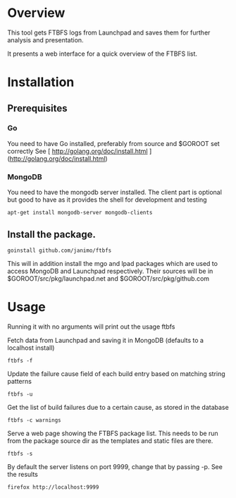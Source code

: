 # Overview

This tool gets FTBFS logs from Launchpad and saves them for further analysis
and presentation.

It presents a web interface for a quick overview of the FTBFS list.

# Installation

## Prerequisites


### Go
You need to have Go installed, preferably from source and $GOROOT set correctly
See [ http://golang.org/doc/install.html ] (http://golang.org/doc/install.html)

### MongoDB

You need to have the mongodb server installed. The client part is optional
but good to have as it provides the shell for development and testing

    apt-get install mongodb-server mongodb-clients

## Install the package.

    goinstall github.com/janimo/ftbfs

This will in addition install the mgo and lpad packages which are used to access
MongoDB and Launchpad respectively. Their sources will be in $GOROOT/src/pkg/launchpad.net
and $GOROOT/src/pkg/github.com


# Usage

Running it with no arguments will print out the usage
    ftbfs

Fetch data from Launchpad and saving it in MongoDB (defaults to a localhost install)

    ftbfs -f

Update the failure cause field of each build entry based on matching string patterns

    ftbfs -u

Get the list of build failures due to a certain cause, as stored in the database

    ftbfs -c warnings

Serve a web page showing the FTBFS package list. This needs to be run from the package
source dir as the templates and static files are there.

    ftbfs -s

By default the server listens on port 9999, change that by passing -p. See the results

    firefox http://localhost:9999
